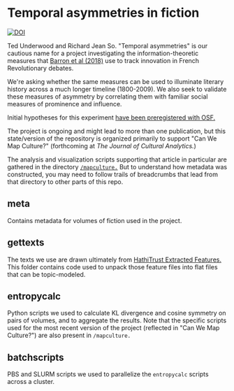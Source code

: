 Temporal asymmetries in fiction
================================

[![DOI](https://zenodo.org/badge/137904893.svg)](https://zenodo.org/badge/latestdoi/137904893)

Ted Underwood and Richard Jean So. "Temporal asymmetries" is our cautious name for a project investigating the information-theoretic measures that [Barron et al (2018)](http://www.pnas.org/content/early/2018/04/16/1717729115) use to track innovation in French Revolutionary debates.

We're asking whether the same measures can be used to illuminate literary history across a much longer timeline (1800-2009). We also seek to validate these measures of asymmetry by correlating them with familiar social measures of prominence and influence.

Initial hypotheses for this experiment [have been preregistered with OSF.](https://osf.io/zuq9a/register/5771ca429ad5a1020de2872e)

The project is ongoing and might lead to more than one publication, but this state/version of the repository is organized primarily to support "Can We Map Culture?" (forthcoming at *The Journal of Cultural Analytics.*)

The analysis and visualization scripts supporting that article in particular are gathered in the directory [```/mapculture.```](https://github.com/tedunderwood/asymmetry/tree/master/mapculture) But to understand how metadata was constructed, you may need to follow trails of breadcrumbs that lead from that directory to other parts of this repo.

meta
----

Contains metadata for volumes of fiction used in the project.

gettexts
--------

The texts we use are drawn ultimately from [HathiTrust Extracted Features.](https://wiki.htrc.illinois.edu/display/COM/Extracted+Features+Dataset) This folder contains code used to unpack those feature files into flat files that can be topic-modeled.

entropycalc
-----------

Python scripts we used to calculate KL divergence and cosine symmetry on pairs of volumes, and to aggregate the results. Note that the specific scripts used for the most recent version of the project (reflected in "Can We Map Culture?") are also present in ```/mapculture.```

batchscripts
------------
PBS and SLURM scripts we used to parallelize the ```entropycalc``` scripts across a cluster.
